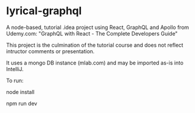 # lyrical-graphql
A node-based, tutorial .idea project using React, GraphQL and Apollo from Udemy.com: "GraphQL with React - The Complete Developers Guide"

This project is the culmination of the tutorial course and does not reflect intructor comments or presentation.

It uses a mongo DB instance (mlab.com) and may be imported as-is into IntelliJ.

To run:

node install

npm run dev
